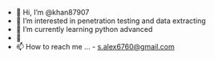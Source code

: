 - 👋 Hi, I’m @khan87907
- 👀 I’m interested in penetration testing and data extracting
- 🌱 I’m currently learning python advanced
- 💞️ 
- 📫 How to reach me ... - s.alex6760@gmail.com

<!---
khan87907/khan87907 is a ✨ special ✨ repository because its `README.md` (this file) appears on your GitHub profile.
You can click the Preview link to take a look at your changes.
--->
